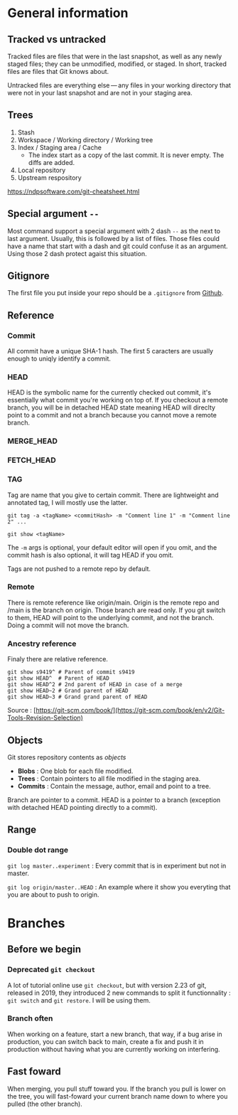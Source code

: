 # General information

## Tracked vs untracked

Tracked files are files that were in the last snapshot, as well as any newly staged files; they can be unmodified, modified, or staged. In short, tracked files are files that Git knows about.

Untracked files are everything else — any files in your working directory that were not in your last snapshot and are not in your staging area.

## Trees

1. Stash
2. Workspace / Working directory / Working tree
3. Index / Staging area / Cache
    - The index start as a copy of the last commit. It is never empty. The diffs are added. 
4. Local repository
5. Upstream respository

https://ndpsoftware.com/git-cheatsheet.html

## Special argument `--` 

Most command support a special argument with 2 dash `--` as the next to last argument. Usually, this is followed by a list of files. Those files could have a name that start with a dash and git could confuse it as an argument. Using those 2 dash protect agaist this situation. 

## Gitignore

The first file you put inside your repo should be a `.gitignore` from [Github](https://github.com/github/gitignore).

## Reference

### Commit

All commit have a unique SHA-1 hash. The first 5 caracters are usually enough to uniqly identify a commit. 

### HEAD

HEAD is the symbolic name for the currently checked out commit, it's essentially what commit you're working on top of. If you checkout a remote branch, you will be in detached HEAD state meaning HEAD will direclty point to a commit and not a branch because you cannot move a remote branch. 

### MERGE_HEAD

### FETCH_HEAD

### TAG

Tag are name that you give to certain commit. There are lightweight and annotated tag, I will mostly use the latter. 

```Shell
git tag -a <tagName> <commitHash> -m "Comment line 1" -m "Comment line 2" ...

git show <tagName>
```

The `-m` args is optional, your default editor will open if you omit, and the commit hash is also optional, it will tag HEAD if you omit. 

Tags are not pushed to a remote repo by default.

### Remote

There is remote reference like origin/main. Origin is the remote repo and /main is the branch on origin. Those branch are read only. If you git switch to them, HEAD will point to the underlying commit, and not the branch. Doing a commit will not move the branch. 

### Ancestry reference

Finaly there are relative reference. 

```Shell
git show s9419^ # Parent of commit s9419
git show HEAD^  # Parent of HEAD
git show HEAD^2 # 2nd parent of HEAD in case of a merge
git show HEAD~2 # Grand parent of HEAD
git show HEAD~3 # Grand grand parent of HEAD
```

Source : [https://git-scm.com/book/](https://git-scm.com/book/en/v2/Git-Tools-Revision-Selection)

## Objects

Git stores repository contents as *objects* 

- **Blobs** : One blob for each file modified.
- **Trees** : Contain pointers to all file modified in the staging area.
- **Commits** : Contain the message, author, email and point to a tree.

Branch are pointer to a commit. HEAD is a pointer to a branch (exception with detached HEAD pointing directly to a commit).

## Range

### Double dot range

`git log master..experiment` : Every commit that is in experiment but not in master. 

`git log origin/master..HEAD` : An example where it show you everyting that you are about to push to origin. 

# Branches

## Before we begin

### Deprecated `git checkout`

A lot of tutorial online use `git checkout`, but with version 2.23 of git, released in 2019, they introduced 2 new commands to split it functionnality : `git switch` and `git restore`. I will be using them.

### Branch often

When working on a feature, start a new branch, that way, if a bug arise in production, you can switch back to main, create a fix and push it in production without having what you are currently working on interfering. 

## Fast foward

When merging, you pull stuff toward you. If the branch you pull is lower on the tree, you will fast-foward your current branch name down to where you pulled (the other branch). 